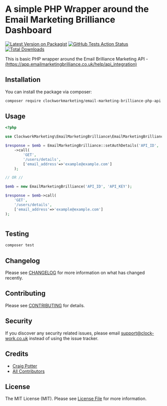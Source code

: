 # A simple PHP Wrapper around the Email Marketing Brilliance Dashboard 

[![Latest Version on Packagist](https://img.shields.io/packagist/v/clockworkmarketing/email-marketing-brilliance-php-api.svg?style=flat-square)](https://packagist.org/packages/clockworkmarketing/email-marketing-brilliance-php-api)
[![GitHub Tests Action Status](https://img.shields.io/github/workflow/status/clockworkmarketing/email-marketing-brilliance-php-api/run-tests?label=tests)](https://github.com/clockworkmarketing/email-marketing-brilliance-php-api/actions?query=workflow%3Arun-tests+branch%3Amaster)
[![Total Downloads](https://img.shields.io/packagist/dt/clockworkmarketing/email-marketing-brilliance-php-api.svg?style=flat-square)](https://packagist.org/packages/clockworkmarketing/email-marketing-brilliance-php-api)


This is basic PHP wrapper around the Email Brilliance Marketing API - [(https://app.emailmarketingbrilliance.co.uk/help/api_integration)](https://app.emailmarketingbrilliance.co.uk/help/api_integration)

## Installation

You can install the package via composer:

```bash
composer require clockworkmarketing/email-marketing-brilliance-php-api
```

## Usage

``` php
<?php

use ClockworkMarketing\EmailMarketingBrilliance\EmailMarketingBrilliance;

$response = $emb = EmailMarketingBrilliance::setAuthDetails('API_ID', 'API_KEY')
    ->call(
        'GET',
        '/users/details', 
        ['email_address'=>'example@example.com']
    );

// OR // 

$emb = new EmailMarketingBrilliance('API_ID', 'API_KEY');

$response = $emb->call(
    'GET',
    '/users/details', 
    ['email_address'=>'example@example.com']
);



```

## Testing

``` bash
composer test
```

## Changelog

Please see [CHANGELOG](CHANGELOG.md) for more information on what has changed recently.

## Contributing

Please see [CONTRIBUTING](CONTRIBUTING.md) for details.

## Security

If you discover any security related issues, please email support@clock-work.co.uk instead of using the issue tracker.

## Credits

- [Craig Potter](https://github.com/CraigPotter)
- [All Contributors](../../contributors)

## License

The MIT License (MIT). Please see [License File](LICENSE.md) for more information.
